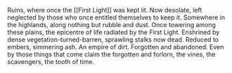 Ruins, where once the [[First Light]] was kept lit. 
Now desolate, left neglected by those who once entitled themselves to keep it. 
Somewhere in the highlands, along nothing but rubble and dust. 
Once towering among these plains, the epicentre of life radiated by the First Light. Enshrined by dense vegetation-turned-barren, sprawling stalks now dead. 
Reduced to embers, simmering ash.
An empire of dirt. 
Forgotten and abandoned. Even by those things that come claim the forgotten and forlorn, the vines, the scavengers, the tooth of time. 